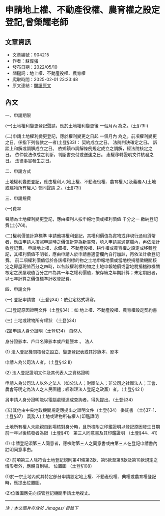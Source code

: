 # 申請地上權、不動產役權、農育權之設定登記,曾榮耀老師

## 文章資訊
- 文章編號：904215
- 作者：蘇偉強
- 發布日期：2022/05/10
- 關鍵詞：地上權、不動產役權、農育權
- 爬取時間：2025-02-01 23:23:48
- 原文連結：[閱讀原文](https://real-estate.get.com.tw/Columns/detail.aspx?no=904215)

## 內文


一、申請期限


(一)土地權利變更登記聲請，應於土地權利變更後
一個月內
為之。(土§73II)


(二)申請土地權利變更登記，應於權利變更之日起
一個月內
為之。前項權利變更之日，係指下列各款之一者(土登§33)：
契約成立之日。
法院判決確定之日。
訴訟上和解或調解成立之日。
依鄉鎮市調解條例規定成立之調解，經法院核定之日。
依仲裁法作成之判斷，判斷書交付或送達之日。
產權移轉證明文件核發之日。
法律事實發生之日。


二、申請方式


土地權利變更登記，應由權利人(地上權、不動產役權、農育權人)及義務人(土地或建物所有權人)
會同聲請
之。(土§73I)


三、申請規費


(一)費率


聲請為土地權利變更登記，應由權利人按申報地價或權利價值
千分之一
繳納登記費(土§76I)。


(二)權利價值計算標準
申請他項權利登記，其權利價值為實物或非現行通用貨幣者，應由申請人按照申請時之價值折算為新臺幣，填入申請書適當欄內，再依法計收登記費。
申請地上權、永佃權、不動產役權、耕作權或農育權之設定或移轉登記，其權利價值不明者，應由申請人於申請書適當欄內自行加註，再依法計收登記費。
前二項權利價值低於各該權利標的物之土地申報地價或當地稅捐稽徵機關核定之房屋現值百分之四時，以各該權利標的物之土地申報地價或當地稅捐稽徵機關核定之房屋現值百分之四為其一年之權利價值，按存續之年期計算；未定期限者，以七年計算之價值標準計收登記費。


四、申請文件


(一)
登記申請書
（土登§34）：依公定格式填寫。


(二)登記原因證明文件（土登§34）：如
地上權、不動產役權、農育權設定契約書


(三)
土地或建物所有權狀
（土登§34）


(四)申請人身分證明（土登§34）
自然人


身分證影本、戶口名簿影本或戶籍謄本
。
法人


(1)
法人登記機關核發之設立、變更登記表或其抄錄本、影本


申請人為公司法人者。（土登§42 II）


(2)
法人登記證明文件及其代表人之資格證明


申請人為公司法人以外之法人（如公法人；財團法人；非公司之社團法人；工會、農會等明定為法人之人民團體；經辦理法人登記之政黨）者。（土登§42 I）


另申請人身分證明能以電腦處理達成查詢者，得免提出。（土登§34）


(五)其他由中央地政機關規定應提出之證明文件（土登§34）
委託書
（土§37-1、土登§37）
義務人(土地或建物所有權人)印鑑證明


土地所有權人未能親自到場核對身分時，且所檢附之印鑑證明以登記原因發生日期前一年以後核發者為限（土登§41）
第三人同意書及其印鑑證明
（土登§44、41）


(1)	申請登記須第三人同意者，應檢附第三人之同意書或由第三人在登記申請書內註明同意事由。


(2)	前項第三人除符合土地登記規則第41條第2款、第5款至第8款及第10款規定之情形者外，應親自到場。
位置圖
（土登§108）


(1)於一宗土地內就其特定部分申請設定地上權、不動產役權、典權或農育權登記時，應提出位置圖。


(2)位置圖應先向該管登記機關申請土地複丈。

---
*注：本文圖片存放於 ./images/ 目錄下*

